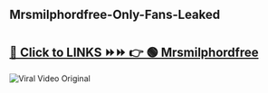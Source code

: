 
 ## Mrsmilphordfree-Only-Fans-Leaked

# <h2><a href="https://clipsfans.com/Mrsmilphordfree&ref=git">🔗 Click to LINKS ⏩⏩ 👉 🟢 Mrsmilphordfree </a></h2>

<a href="https://clipsfans.com/Mrsmilphordfree&ref=git" rel="nofollow" data-target="animated-image.originalLink"><img src="https://i.ibb.co.com/xMMVF88/686577567.gif" alt="Viral Video Original" style="max-width: 100%; display: inline-block;" data-target="animated-image.originalImage"></a>
